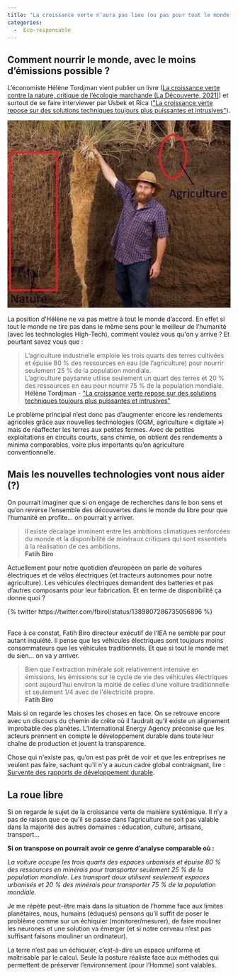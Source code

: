```yaml
---
title: "La croissance verte n’aura pas lieu (ou pas pour tout le monde)"
categories:
  -  Eco-responsable
---
```


## Comment nourrir le monde, avec le moins d’émissions possible ?

L’économiste Hélène Tordjman vient publier un livre ([La croissance verte contre la nature, critique de l’écologie marchande (La Découverte, 2021)](https://www.editionsladecouverte.fr/la_croissance_verte_contre_la_nature-9782348067990)) et surtout de se faire interviewer par Usbek et Rica (["La croissance verte repose sur des solutions techniques toujours plus puissantes et intrusives"](https://usbeketrica.com/fr/la-croissance-verte-repose-sur-des-solutions-techniques-toujours-plus-puissantes-et-intrusives)).

<div class="center">
	<img src="/assets/agriculture-intensive-industrielle.jpg" alt="Différence de réseau racinaire entre agriculture traditionnelle Versus agriculture industrielle">
</div>

La position d’Hélène ne va pas mettre à tout le monde d’accord. En effet si tout le monde ne tire pas dans le même sens pour le meilleur de l’humanité (avec les technologies High-Tech), comment voulez vous qu'on y arrive ? Et pourtant savez vous que : 

> L’agriculture industrielle emploie les trois quarts des terres cultivées et épuise 80 % des ressources en eau (de l’agriculture) pour nourrir seulement 25 % de la population mondiale.  
L’agriculture paysanne utilise seulement un quart des terres et 20 % des ressources en eau pour nourrir 75 % de la population mondiale.  
**Hélène Tordjman** - ["La croissance verte repose sur des solutions techniques toujours plus puissantes et intrusives"](https://usbeketrica.com/fr/la-croissance-verte-repose-sur-des-solutions-techniques-toujours-plus-puissantes-et-intrusives)

Le problème principal n’est donc pas d’augmenter encore les rendements agricoles grâce aux nouvelles technologies (OGM, agriculture « digitale ») mais de réaffecter les terres aux petites fermes. Avec de petites exploitations en circuits courts, sans chimie, on obtient des rendements à minima comparables, voire plus importants qu’en agriculture conventionnelle.

## Mais les nouvelles technologies vont nous aider (?)

On pourrait imaginer que si on engage de recherches dans le bon sens et qu’on reverse l’ensemble des découvertes dans le monde du libre pour que l’humanité en profite… on pourrait y arriver.

> Il existe décalage imminent entre les ambitions climatiques renforcées du monde et la disponibilité de minéraux critiques qui sont essentiels à la réalisation de ces ambitions.  
**Fatih Biro**

Actuellement pour notre quotidien d’européen on parle de voitures électriques et de vélos électriques (et tracteurs autonomes pour notre agriculture). Les véhicules électriques demandent des batteries et pas d’autres composants pour leur fabrication. Et en terme de disponibilité ça donne quoi ?

<div class="center">
	{% twitter https://twitter.com/fbirol/status/1389807286735056896 %}
</div><br>

Face à ce constat, Fatih Biro directeur exécutif de l’IEA ne semble par pour autant inquiété. Il pense que les véhicules électriques sont toujours moins consommateurs que les véhicules traditionnels. Et que si tout le monde met du sien… on va y arriver.

> Bien que l'extraction minérale soit relativement intensive en émissions, les émissions sur le cycle de vie des véhicules électriques sont aujourd’hui environ la moitié de celles d’une voiture traditionnelle et seulement 1/4 avec de l'électricité propre.  
**Fatih Biro** 

Mais si on regarde les choses les choses en face. On se retrouve encore avec un discours du chemin de crête où il faudrait qu’il existe un alignement improbable des planètes. L’International Energy Agency préconise que les acteurs prennent en compte le développement durable dans toute leur chaîne de production et jouent la transparence.

Chose qui n'existe pas, qu’on est pas prêt de voir et que les entreprises ne veulent pas faire, sachant qu’il n'y a aucun cadre global contraignant, lire : [Survente des rapports de développement durable](/2021/04/29/survente-rapports-developpement-durable/).

## La roue libre

Si on regarde le sujet de la croissance verte de manière systémique. Il n’y a pas de raison que ce qu'il se passe dans l’agriculture ne soit pas valable dans la majorité des autres domaines : éducation, culture, artisans, transport…

**Si on transpose on pourrait avoir ce genre d’analyse comparable où :**

*La voiture occupe les trois quarts des espaces urbanisés et épuise 80 % des ressources en minérais pour transporter seulement 25 % de la population mondiale. Les transport doux utilisent seulement espaces urbanisés et 20 % des minérais pour transporter 75 % de la population mondiale.*

Je me répète peut-être mais dans la situation de l’homme face aux limites planétaires, nous, humains (éduqués) pensons qu’il suffit de poser le problème comme sur un échiquier (monitorer/mesurer), de faire mouliner les neurones et une solution va émerger (et si notre cerveau n’est pas suffisant faisons mouliner un ordinateur).

La terre n’est pas un échiquier, c’est-à-dire un espace uniforme et maîtrisable par le calcul. Seule la posture réaliste face aux méthodes qui permettent de préserver l’environnement (pour l’Homme) sont valables.
